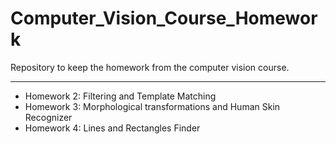 # Computer_Vision_Course_Homework

Repository to keep the homework from the computer vision course.

---
- Homework 2: Filtering and Template Matching
- Homework 3: Morphological transformations and Human Skin Recognizer
- Homework 4: Lines and Rectangles Finder
